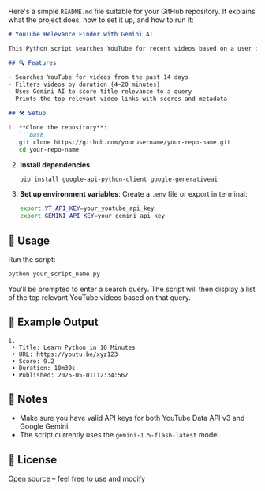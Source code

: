 Here's a simple `README.md` file suitable for your GitHub repository. It explains what the project does, how to set it up, and how to run it:

````markdown
# YouTube Relevance Finder with Gemini AI

This Python script searches YouTube for recent videos based on a user query and ranks them by relevance using Google's Gemini AI model. It filters results by duration and recency, scores video titles for relevance, and returns the top-ranked videos.

## 🔍 Features

- Searches YouTube for videos from the past 14 days
- Filters videos by duration (4–20 minutes)
- Uses Gemini AI to score title relevance to a query
- Prints the top relevant video links with scores and metadata

## 🛠️ Setup

1. **Clone the repository**:
   ```bash
   git clone https://github.com/yourusername/your-repo-name.git
   cd your-repo-name
````

2. **Install dependencies**:

   ```bash
   pip install google-api-python-client google-generativeai
   ```

3. **Set up environment variables**:
   Create a `.env` file or export in terminal:

   ```bash
   export YT_API_KEY=your_youtube_api_key
   export GEMINI_API_KEY=your_gemini_api_key
   ```

## 🚀 Usage

Run the script:

```bash
python your_script_name.py
```

You'll be prompted to enter a search query. The script will then display a list of the top relevant YouTube videos based on that query.

## 📄 Example Output

```
1. 
 • Title: Learn Python in 10 Minutes
 • URL: https://youtu.be/xyz123
 • Score: 9.2
 • Duration: 10m30s
 • Published: 2025-05-01T12:34:56Z
```

## 📌 Notes

* Make sure you have valid API keys for both YouTube Data API v3 and Google Gemini.
* The script currently uses the `gemini-1.5-flash-latest` model.

## 📃 License

Open source – feel free to use and modify
